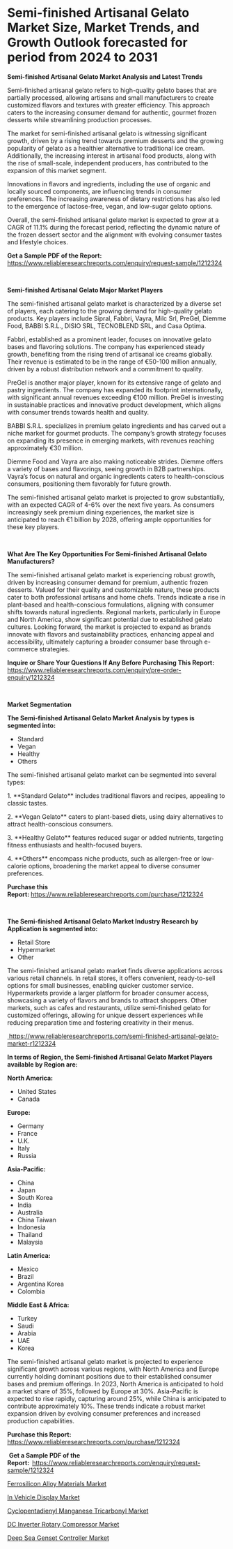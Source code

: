 <p><h1>Semi-finished Artisanal Gelato Market Size, Market Trends, and Growth Outlook forecasted for period from 2024 to 2031</h1></p><p><strong>Semi-finished Artisanal Gelato Market Analysis and Latest Trends</strong></p>
<p><p>Semi-finished artisanal gelato refers to high-quality gelato bases that are partially processed, allowing artisans and small manufacturers to create customized flavors and textures with greater efficiency. This approach caters to the increasing consumer demand for authentic, gourmet frozen desserts while streamlining production processes.</p><p>The market for semi-finished artisanal gelato is witnessing significant growth, driven by a rising trend towards premium desserts and the growing popularity of gelato as a healthier alternative to traditional ice cream. Additionally, the increasing interest in artisanal food products, along with the rise of small-scale, independent producers, has contributed to the expansion of this market segment.</p><p>Innovations in flavors and ingredients, including the use of organic and locally sourced components, are influencing trends in consumer preferences. The increasing awareness of dietary restrictions has also led to the emergence of lactose-free, vegan, and low-sugar gelato options. </p><p>Overall, the semi-finished artisanal gelato market is expected to grow at a CAGR of 11.1% during the forecast period, reflecting the dynamic nature of the frozen dessert sector and the alignment with evolving consumer tastes and lifestyle choices.</p></p>
<p><strong>Get a Sample PDF of the Report:&nbsp;</strong> <a href="https://www.reliableresearchreports.com/enquiry/request-sample/1212324?utm_campaign=4&utm_medium=2&utm_source=Github&utm_content=ia&utm_term=06102024&utm_id=semi-finished-artisanal-gelato">https://www.reliableresearchreports.com/enquiry/request-sample/1212324</a></p>
<p>&nbsp;</p>
<p><strong>Semi-finished Artisanal Gelato Major Market Players</strong></p>
<p><p>The semi-finished artisanal gelato market is characterized by a diverse set of players, each catering to the growing demand for high-quality gelato products. Key players include Sipral, Fabbri, Vayra, Milc Srl, PreGel, Diemme Food, BABBI S.R.L., DISIO SRL, TECNOBLEND SRL, and Casa Optima. </p><p>Fabbri, established as a prominent leader, focuses on innovative gelato bases and flavoring solutions. The company has experienced steady growth, benefiting from the rising trend of artisanal ice creams globally. Their revenue is estimated to be in the range of €50-100 million annually, driven by a robust distribution network and a commitment to quality.</p><p>PreGel is another major player, known for its extensive range of gelato and pastry ingredients. The company has expanded its footprint internationally, with significant annual revenues exceeding €100 million. PreGel is investing in sustainable practices and innovative product development, which aligns with consumer trends towards health and quality.</p><p>BABBI S.R.L. specializes in premium gelato ingredients and has carved out a niche market for gourmet products. The company’s growth strategy focuses on expanding its presence in emerging markets, with revenues reaching approximately €30 million. </p><p>Diemme Food and Vayra are also making noticeable strides. Diemme offers a variety of bases and flavorings, seeing growth in B2B partnerships. Vayra’s focus on natural and organic ingredients caters to health-conscious consumers, positioning them favorably for future growth.</p><p>The semi-finished artisanal gelato market is projected to grow substantially, with an expected CAGR of 4-6% over the next five years. As consumers increasingly seek premium dining experiences, the market size is anticipated to reach €1 billion by 2028, offering ample opportunities for these key players.</p></p>
<p>&nbsp;</p>
<p><strong>What Are The Key Opportunities For Semi-finished Artisanal Gelato Manufacturers?</strong></p>
<p><p>The semi-finished artisanal gelato market is experiencing robust growth, driven by increasing consumer demand for premium, authentic frozen desserts. Valued for their quality and customizable nature, these products cater to both professional artisans and home chefs. Trends indicate a rise in plant-based and health-conscious formulations, aligning with consumer shifts towards natural ingredients. Regional markets, particularly in Europe and North America, show significant potential due to established gelato cultures. Looking forward, the market is projected to expand as brands innovate with flavors and sustainability practices, enhancing appeal and accessibility, ultimately capturing a broader consumer base through e-commerce strategies.</p></p>
<p><strong>Inquire or Share Your Questions If Any Before Purchasing This Report:</strong> <a href="https://www.reliableresearchreports.com/enquiry/pre-order-enquiry/1212324?utm_campaign=4&utm_medium=2&utm_source=Github&utm_content=ia&utm_term=06102024&utm_id=semi-finished-artisanal-gelato">https://www.reliableresearchreports.com/enquiry/pre-order-enquiry/1212324</a></p>
<p>&nbsp;</p>
<p><strong>Market Segmentation</strong></p>
<p><strong>The Semi-finished Artisanal Gelato Market Analysis by types is segmented into:</strong></p>
<p><ul><li>Standard</li><li>Vegan</li><li>Healthy</li><li>Others</li></ul></p>
<p><p>The semi-finished artisanal gelato market can be segmented into several types: </p><p>1. **Standard Gelato** includes traditional flavors and recipes, appealing to classic tastes. </p><p>2. **Vegan Gelato** caters to plant-based diets, using dairy alternatives to attract health-conscious consumers. </p><p>3. **Healthy Gelato** features reduced sugar or added nutrients, targeting fitness enthusiasts and health-focused buyers. </p><p>4. **Others** encompass niche products, such as allergen-free or low-calorie options, broadening the market appeal to diverse consumer preferences.</p></p>
<p><strong>Purchase this Report:&nbsp;</strong><a href="https://www.reliableresearchreports.com/purchase/1212324?utm_campaign=4&utm_medium=2&utm_source=Github&utm_content=ia&utm_term=06102024&utm_id=semi-finished-artisanal-gelato">https://www.reliableresearchreports.com/purchase/1212324</a></p>
<p>&nbsp;</p>
<p><strong>The Semi-finished Artisanal Gelato Market Industry Research by Application is segmented into:</strong></p>
<p><ul><li>Retail Store</li><li>Hypermarket</li><li>Other</li></ul></p>
<p><p>The semi-finished artisanal gelato market finds diverse applications across various retail channels. In retail stores, it offers convenient, ready-to-sell options for small businesses, enabling quicker customer service. Hypermarkets provide a larger platform for broader consumer access, showcasing a variety of flavors and brands to attract shoppers. Other markets, such as cafes and restaurants, utilize semi-finished gelato for customized offerings, allowing for unique dessert experiences while reducing preparation time and fostering creativity in their menus.</p></p>
<p><a href="https://www.reliableresearchreports.com/semi-finished-artisanal-gelato-market-r1212324?utm_campaign=4&utm_medium=2&utm_source=Github&utm_content=ia&utm_term=06102024&utm_id=semi-finished-artisanal-gelato">&nbsp;https://www.reliableresearchreports.com/semi-finished-artisanal-gelato-market-r1212324</a></p>
<p><strong>In terms of Region, the Semi-finished Artisanal Gelato Market Players available by Region are:</strong></p>
<p>
    <p> <strong> North America: </strong>
        <ul>
            <li>United States</li>
            <li>Canada</li>
        </ul>
        </p> 
    <p> <strong> Europe: </strong>
        <ul>
            <li>Germany</li>
            <li>France</li>
            <li>U.K.</li>
            <li>Italy</li>
            <li>Russia</li>
        </ul>
        </p> 
    <p> <strong> Asia-Pacific: </strong>
        <ul>
            <li>China</li>
            <li>Japan</li>
            <li>South Korea</li>
            <li>India</li>
            <li>Australia</li>
            <li>China Taiwan</li>
            <li>Indonesia</li>
            <li>Thailand</li>
            <li>Malaysia</li>
        </ul>
        </p> 
    <p> <strong> Latin America: </strong>
        <ul>
            <li>Mexico</li>
            <li>Brazil</li>
            <li>Argentina Korea</li>
            <li>Colombia</li>
        </ul>
        </p> 
    <p> <strong> Middle East & Africa: </strong>
        <ul>
            <li>Turkey</li>
            <li>Saudi</li>
            <li>Arabia</li>
            <li>UAE</li>
            <li>Korea</li>
        </ul>
    </p>
    </p>
<p><p>The semi-finished artisanal gelato market is projected to experience significant growth across various regions, with North America and Europe currently holding dominant positions due to their established consumer bases and premium offerings. In 2023, North America is anticipated to hold a market share of 35%, followed by Europe at 30%. Asia-Pacific is expected to rise rapidly, capturing around 25%, while China is anticipated to contribute approximately 10%. These trends indicate a robust market expansion driven by evolving consumer preferences and increased production capabilities.</p></p>
<p><strong>Purchase this Report: </strong><a href="https://www.reliableresearchreports.com/purchase/1212324?utm_campaign=4&utm_medium=2&utm_source=Github&utm_content=ia&utm_term=06102024&utm_id=semi-finished-artisanal-gelato">https://www.reliableresearchreports.com/purchase/1212324</a></p>
<p>&nbsp;<strong>Get a Sample PDF of the Report:&nbsp;&nbsp;</strong><a href="https://www.reliableresearchreports.com/enquiry/request-sample/1212324?utm_campaign=4&utm_medium=2&utm_source=Github&utm_content=ia&utm_term=06102024&utm_id=semi-finished-artisanal-gelato">https://www.reliableresearchreports.com/enquiry/request-sample/1212324</a></p>
<p><strong></strong></p>
<p><p><a href="https://github.com/kathiestrine5ty/Market-Research-Report-List-1/blob/main/ferrosilicon-alloy-materials-market.md?utm_campaign=4&utm_medium=2&utm_source=Github&utm_content=ia&utm_term=06102024&utm_id=semi-finished-artisanal-gelato">Ferrosilicon Alloy Materials Market</a></p><p><a href="https://issuu.com/reportprime-2/docs/in-vehicle-display-market-size-2030_4ce56737e47a4f?utm_campaign=4&utm_medium=2&utm_source=Github&utm_content=ia&utm_term=06102024&utm_id=semi-finished-artisanal-gelato">In Vehicle Display Market</a></p><p><a href="https://medium.com/@sandramurphy56/future-trends-in-global-cyclopentadienyl-manganese-tricarbonyl-market-market-insights-and-analysis-0e56379c3078?postPublishedType=repub&utm_campaign=4&utm_medium=2&utm_source=Github&utm_content=ia&utm_term=06102024&utm_id=semi-finished-artisanal-gelato">Cyclopentadienyl Manganese Tricarbonyl Market</a></p><p><a href="https://www.linkedin.com/pulse/dc-inverter-rotary-compressor-momentum-charting-74-cagr-path-q1gle?utm_campaign=4&utm_medium=2&utm_source=Github&utm_content=ia&utm_term=06102024&utm_id=semi-finished-artisanal-gelato">DC Inverter Rotary Compressor Market</a></p><p><a href="https://www.linkedin.com/pulse/deep-sea-genset-controller-market-evolution-future-outlook-forecasting-yvn2f?utm_campaign=4&utm_medium=2&utm_source=Github&utm_content=ia&utm_term=06102024&utm_id=semi-finished-artisanal-gelato">Deep Sea Genset Controller Market</a></p></p>